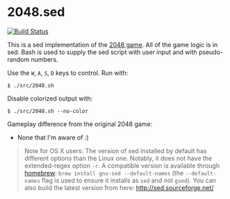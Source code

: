 2048.sed
========

[![Build Status](https://travis-ci.org/themattrix/sed2048.svg?branch=master)](https://travis-ci.org/themattrix/sed2048)

This is a sed implementation of the [2048 game](http://gabrielecirulli.github.io/2048/). All of the game logic is in sed. Bash is used to supply the sed script with user input and with pseudo-random numbers.

Use the `W`, `A`, `S`, `D` keys to control. Run with:

    $ ./src/2048.sh

Disable colorized output with:

    $ ./src/2048.sh --no-color

Gameplay difference from the original 2048 game:

- None that I'm aware of :)

> Note for OS X users: The version of sed installed by default has different options than the Linux one. Notably, it does not have the extended-regex option `-r`. A compatible version is available through [homebrew](http://brew.sh/): `brew install gnu-sed --default-names` (the `--default-names` flag is used to ensure it installs as `sed` and not `gsed`). You can also build the latest version from here: http://sed.sourceforge.net/

